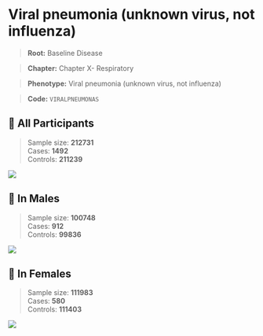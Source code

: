 # Viral pneumonia (unknown virus, not influenza)

> **Root:** Baseline Disease  

> **Chapter:** Chapter X- Respiratory  

> **Phenotype:** Viral pneumonia (unknown virus, not influenza)  

> **Code:** `VIRALPNEUMONAS`

## 🧪 All Participants  
> Sample size: **212731**  
> Cases: **1492**  
> Controls: **211239**
<img src="/Disease/Figures/ALL/Incidence/VIRALPNEUMONAS.png"/>
<CsvTable src="/Disease/Data/ALL/Incidence/COX_VIRALPNEUMONAS.csv" label="🔍 View full results" />

## 👨 In Males  
> Sample size: **100748**  
> Cases: **912**  
> Controls: **99836**
<img src="/Disease/Figures/Male/Incidence/VIRALPNEUMONAS.png"/>
<CsvTable src="/Disease/Data/Male/Incidence/COX_VIRALPNEUMONAS.csv" label="🔍 View full results" />

## 👩 In Females  
> Sample size: **111983**  
> Cases: **580**  
> Controls: **111403**
<img src="/Disease/Figures/Female/Incidence/VIRALPNEUMONAS.png"/>
<CsvTable src="/Disease/Data/Female/Incidence/COX_VIRALPNEUMONAS.csv" label="🔍 View full results" />
